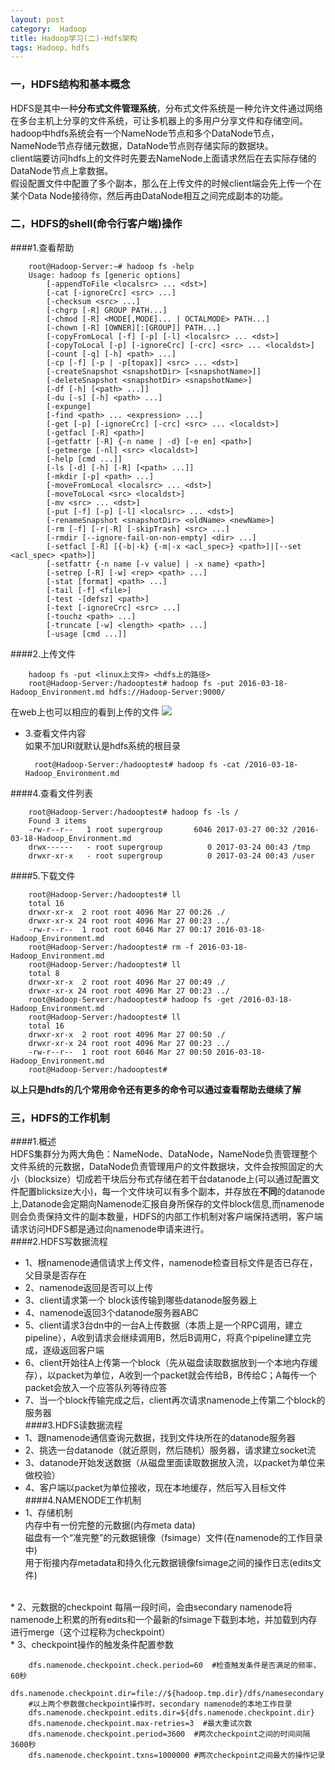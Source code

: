```yaml
---
layout: post
category:  Hadoop
title: Hadoop学习(二)-Hdfs架构
tags: Hadoop，hdfs
---
```


### 一，HDFS结构和基本概念
HDFS是其中一种**分布式文件管理系统**，分布式文件系统是一种允许文件通过网络在多台主机上分享的文件系统，可让多机器上的多用户分享文件和存储空间。  
hadoop中hdfs系统会有一个NameNode节点和多个DataNode节点，NameNode节点存储元数据，DataNode节点则存储实际的数据块。  
client端要访问hdfs上的文件时先要去NameNode上面请求然后在去实际存储的DataNode节点上拿数据。  
假设配置文件中配置了多个副本，那么在上传文件的时候client端会先上传一个在某个Data Node接待你，然后再由DataNode相互之间完成副本的功能。  



### 二，HDFS的shell(命令行客户端)操作
####1.查看帮助  

		root@Hadoop-Server:~# hadoop fs -help
		Usage: hadoop fs [generic options]
			[-appendToFile <localsrc> ... <dst>]
			[-cat [-ignoreCrc] <src> ...]
			[-checksum <src> ...]
			[-chgrp [-R] GROUP PATH...]
			[-chmod [-R] <MODE[,MODE]... | OCTALMODE> PATH...]
			[-chown [-R] [OWNER][:[GROUP]] PATH...]
			[-copyFromLocal [-f] [-p] [-l] <localsrc> ... <dst>]
			[-copyToLocal [-p] [-ignoreCrc] [-crc] <src> ... <localdst>]
			[-count [-q] [-h] <path> ...]
			[-cp [-f] [-p | -p[topax]] <src> ... <dst>]
			[-createSnapshot <snapshotDir> [<snapshotName>]]
			[-deleteSnapshot <snapshotDir> <snapshotName>]
			[-df [-h] [<path> ...]]
			[-du [-s] [-h] <path> ...]
			[-expunge]
			[-find <path> ... <expression> ...]
			[-get [-p] [-ignoreCrc] [-crc] <src> ... <localdst>]
			[-getfacl [-R] <path>]
			[-getfattr [-R] {-n name | -d} [-e en] <path>]
			[-getmerge [-nl] <src> <localdst>]
			[-help [cmd ...]]
			[-ls [-d] [-h] [-R] [<path> ...]]
			[-mkdir [-p] <path> ...]
			[-moveFromLocal <localsrc> ... <dst>]
			[-moveToLocal <src> <localdst>]
			[-mv <src> ... <dst>]
			[-put [-f] [-p] [-l] <localsrc> ... <dst>]
			[-renameSnapshot <snapshotDir> <oldName> <newName>]
			[-rm [-f] [-r|-R] [-skipTrash] <src> ...]
			[-rmdir [--ignore-fail-on-non-empty] <dir> ...]
			[-setfacl [-R] [{-b|-k} {-m|-x <acl_spec>} <path>]|[--set <acl_spec> <path>]]
			[-setfattr {-n name [-v value] | -x name} <path>]
			[-setrep [-R] [-w] <rep> <path> ...]
			[-stat [format] <path> ...]
			[-tail [-f] <file>]
			[-test -[defsz] <path>]
			[-text [-ignoreCrc] <src> ...]
			[-touchz <path> ...]
			[-truncate [-w] <length> <path> ...]
			[-usage [cmd ...]]
  
####2.上传文件  

		hadoop fs -put <linux上文件> <hdfs上的路径>  
		root@Hadoop-Server:/hadooptest# hadoop fs -put 2016-03-18-Hadoop_Environment.md hdfs://Hadoop-Server:9000/  
在web上也可以相应的看到上传的文件
![](http://img.blog.csdn.net/20170326234644679?watermark/2/text/aHR0cDovL2Jsb2cuY3Nkbi5uZXQvY2hhbzQ2NjY=/font/5a6L5L2T/fontsize/400/fill/I0JBQkFCMA==/dissolve/70/gravity/Center)<br>


* 3.查看文件内容  
如果不加URI就默认是hdfs系统的根目录

		root@Hadoop-Server:/hadooptest# hadoop fs -cat /2016-03-18-Hadoop_Environment.md
  
####4.查看文件列表  

		root@Hadoop-Server:/hadooptest# hadoop fs -ls /
		Found 3 items
		-rw-r--r--   1 root supergroup       6046 2017-03-27 00:32 /2016-03-18-Hadoop_Environment.md
		drwx------   - root supergroup          0 2017-03-24 00:43 /tmp
		drwxr-xr-x   - root supergroup          0 2017-03-24 00:43 /user

####5.下载文件  

		root@Hadoop-Server:/hadooptest# ll
		total 16
		drwxr-xr-x  2 root root 4096 Mar 27 00:26 ./
		drwxr-xr-x 24 root root 4096 Mar 27 00:23 ../
		-rw-r--r--  1 root root 6046 Mar 27 00:17 2016-03-18-Hadoop_Environment.md
		root@Hadoop-Server:/hadooptest# rm -f 2016-03-18-Hadoop_Environment.md 
		root@Hadoop-Server:/hadooptest# ll
		total 8
		drwxr-xr-x  2 root root 4096 Mar 27 00:49 ./
		drwxr-xr-x 24 root root 4096 Mar 27 00:23 ../
		root@Hadoop-Server:/hadooptest# hadoop fs -get /2016-03-18-Hadoop_Environment.md
		root@Hadoop-Server:/hadooptest# ll
		total 16
		drwxr-xr-x  2 root root 4096 Mar 27 00:50 ./
		drwxr-xr-x 24 root root 4096 Mar 27 00:23 ../
		-rw-r--r--  1 root root 6046 Mar 27 00:50 2016-03-18-Hadoop_Environment.md
		root@Hadoop-Server:/hadooptest#   
**以上只是hdfs的几个常用命令还有更多的命令可以通过查看帮助去继续了解**  

### 三，HDFS的工作机制
####1.概述  
HDFS集群分为两大角色：NameNode、DataNode，NameNode负责管理整个文件系统的元数据，DataNode负责管理用户的文件数据块，文件会按照固定的大小（blocksize）切成若干块后分布式存储在若干台datanode上(可以通过配置文件配置blicksize大小)，每一个文件块可以有多个副本，并存放在**不同**的datanode上,Datanode会定期向Namenode汇报自身所保存的文件block信息,而namenode则会负责保持文件的副本数量，HDFS的内部工作机制对客户端保持透明，客户端请求访问HDFS都是通过向namenode申请来进行。  
####2.HDFS写数据流程  
* 1、根namenode通信请求上传文件，namenode检查目标文件是否已存在，父目录是否存在  
* 2、namenode返回是否可以上传  
* 3、client请求第一个 block该传输到哪些datanode服务器上  
* 4、namenode返回3个datanode服务器ABC  
* 5、client请求3台dn中的一台A上传数据（本质上是一个RPC调用，建立pipeline），A收到请求会继续调用B，然后B调用C，将真个pipeline建立完成，逐级返回客户端  
* 6、client开始往A上传第一个block（先从磁盘读取数据放到一个本地内存缓存），以packet为单位，A收到一个packet就会传给B，B传给C；A每传一个packet会放入一个应答队列等待应答  
* 7、当一个block传输完成之后，client再次请求namenode上传第二个block的服务器  
####3.HDFS读数据流程  
* 1、跟namenode通信查询元数据，找到文件块所在的datanode服务器
* 2、挑选一台datanode（就近原则，然后随机）服务器，请求建立socket流
* 3、datanode开始发送数据（从磁盘里面读取数据放入流，以packet为单位来做校验）
* 4、客户端以packet为单位接收，现在本地缓存，然后写入目标文件
####4.NAMENODE工作机制
* 1、存储机制  
内存中有一份完整的元数据(内存meta data)  
磁盘有一个“准完整”的元数据镜像（fsimage）文件(在namenode的工作目录中)  
用于衔接内存metadata和持久化元数据镜像fsimage之间的操作日志(edits文件)
<br>
* 2、元数据的checkpoint  
每隔一段时间，会由secondary namenode将namenode上积累的所有edits和一个最新的fsimage下载到本地，并加载到内存进行merge（这个过程称为checkpoint）
<br>
* 3、checkpoint操作的触发条件配置参数  

		dfs.namenode.checkpoint.check.period=60  #检查触发条件是否满足的频率，60秒
		dfs.namenode.checkpoint.dir=file://${hadoop.tmp.dir}/dfs/namesecondary
		#以上两个参数做checkpoint操作时，secondary namenode的本地工作目录
		dfs.namenode.checkpoint.edits.dir=${dfs.namenode.checkpoint.dir}
		dfs.namenode.checkpoint.max-retries=3  #最大重试次数
		dfs.namenode.checkpoint.period=3600  #两次checkpoint之间的时间间隔3600秒
		dfs.namenode.checkpoint.txns=1000000 #两次checkpoint之间最大的操作记录
